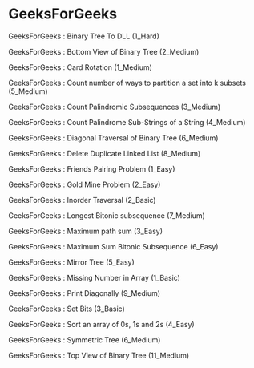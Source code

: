 # GeeksForGeeks
GeeksForGeeks : Binary Tree To DLL (1_Hard)

GeeksForGeeks : Bottom View of Binary Tree (2_Medium)

GeeksForGeeks : Card Rotation (1_Medium)

GeeksForGeeks : Count number of ways to partition a set into k subsets (5_Medium)

GeeksForGeeks : Count Palindromic Subsequences (3_Medium)

GeeksForGeeks : Count Palindrome Sub-Strings of a String (4_Medium)

GeeksForGeeks : Diagonal Traversal of Binary Tree (6_Medium)

GeeksForGeeks : Delete Duplicate Linked List (8_Medium)

GeeksForGeeks : Friends Pairing Problem (1_Easy)

GeeksForGeeks : Gold Mine Problem (2_Easy)

GeeksForGeeks : Inorder Traversal (2_Basic)

GeeksForGeeks : Longest Bitonic subsequence  (7_Medium)

GeeksForGeeks : Maximum path sum (3_Easy)

GeeksForGeeks : Maximum Sum Bitonic Subsequence (6_Easy)

GeeksForGeeks : Mirror Tree (5_Easy)

GeeksForGeeks : Missing Number in Array (1_Basic)

GeeksForGeeks : Print Diagonally (9_Medium)

GeeksForGeeks : Set Bits (3_Basic)

GeeksForGeeks : Sort an array of 0s, 1s and 2s (4_Easy)

GeeksForGeeks : Symmetric Tree (6_Medium)

GeeksForGeeks : Top View of Binary Tree (11_Medium)